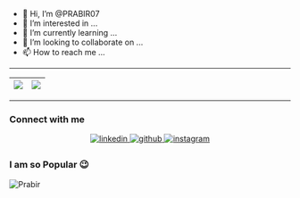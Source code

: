 - 👋 Hi, I’m @PRABIR07
- 👀 I’m interested in ...
- 🌱 I’m currently learning ...
- 💞️ I’m looking to collaborate on ...
- 📫 How to reach me ...

 ---
 
|<img src="https://github-readme-stats.vercel.app/api?username=PRABIR07&show_icons=true&theme=tokyonight"/>|<img src="https://github-readme-streak-stats.herokuapp.com/?user=PRABIR07"/>|
|---|---|

 ---

### Connect with me
<div align="center">
 <a href="https://www.linkedin.com/in/prabir97/" target="_blank">
<img src=https://img.shields.io/badge/linkedin-%231E77B5.svg?&style=for-the-badge&logo=linkedin&logoColor=white alt=linkedin style="margin-bottom: 5px;" />
</a>
<a href="https://github.com/PRABIR07" target="_blank">
<img src=https://img.shields.io/badge/github-%2324292e.svg?&style=for-the-badge&logo=github&logoColor=white alt=github style="margin-bottom: 5px;" />
</a>

<a href="https://instagram.com/_prabir_kumar" target="_blank">
<img src=https://img.shields.io/badge/instagram-%23000000.svg?&style=for-the-badge&logo=instagram&logoColor=white alt=instagram style="margin-bottom: 5px;" />
</a>
</div>

### I am so Popular 😉
<img align="Center" src="https://profile-counter.glitch.me/PRABIR07/count.svg" alt="Prabir" />
<!-- <img alt = "profile views" src="https://komarev.com/ghpvc/?username=PRABIR07&color=brightgreen"> -->

